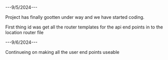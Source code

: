 ---9/5/2024---

Project has finally gootten under way and we have started coding.

First thing id was get all the router templates for the api end points in to the location router file

---9/6/2024---

Continueing on making all the user end points useable 
